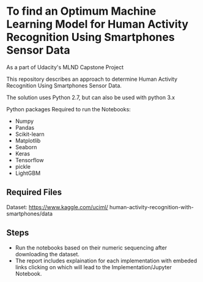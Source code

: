 # To find an Optimum Machine Learning Model for Human Activity Recognition Using Smartphones Sensor Data
As a part of Udacity's MLND Capstone Project

This repository describes an approach to determine Human Activity Recognition Using Smartphones Sensor Data.

The solution uses Python 2.7, but can also be used with python 3.x

Python packages Required to run the Notebooks: 
* Numpy
* Pandas
* Scikit-learn
* Matplotlib
* Seaborn
* Keras
* Tensorflow
* pickle
* LightGBM

## Required Files
  Dataset: https://www.kaggle.com/uciml/ human-activity-recognition-with-smartphones/data
  
  
## Steps

* Run the notebooks based on their numeric sequencing after downloading the dataset.
* The report includes explaination for each implementation with embeded links clicking on which will lead to the Implementation/Jupyter Notebook.

